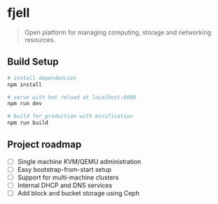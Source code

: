 # fjell

> Open platform for managing computing, storage and networking resources.

## Build Setup

``` bash
# install dependencies
npm install

# serve with hot reload at localhost:8080
npm run dev

# build for production with minification
npm run build
```

## Project roadmap

- [ ] Single machine KVM/QEMU administration
- [ ] Easy bootstrap-from-start setup
- [ ] Support for multi-machine clusters
- [ ] Internal DHCP and DNS services
- [ ] Add block and bucket storage using Ceph